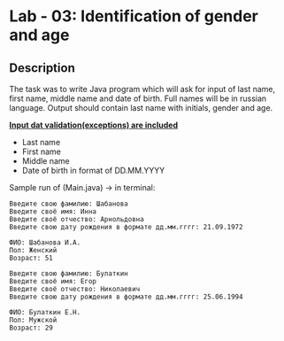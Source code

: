 # Lab - 03: Identification of gender and age

## Description
The task was to write Java program which will ask for input of last name, first name, middle name and date of birth. Full names will be in russian language. Output should contain last name with initials, gender and age. 

<u>**Input dat validation(exceptions) are included**</u>

- Last name
- First name
- Middle name
- Date of birth in format of DD.MM.YYYY

Sample run of (Main.java) -> in terminal:
```
Введите свою фамилию: Шабанова
Введите своё имя: Инна
Введите своё отчество: Арнольдовна
Введите свою дату рождения в формате дд.мм.гггг: 21.09.1972

ФИО: Шабанова И.А.
Пол: Женский
Возраст: 51
```
```
Введите свою фамилию: Булаткин
Введите своё имя: Егор
Введите своё отчество: Николаевич
Введите свою дату рождения в формате дд.мм.гггг: 25.06.1994

ФИО: Булаткин Е.Н.
Пол: Мужской
Возраст: 29
```